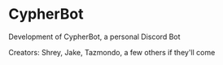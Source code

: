 # CypherBot
Development of CypherBot, a personal Discord Bot

Creators: Shrey, Jake, Tazmondo, a few others if they'll come
